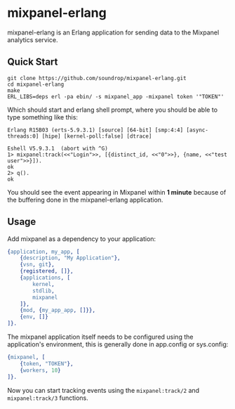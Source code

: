 mixpanel-erlang
===============
mixpanel-erlang is an Erlang application for sending data to the Mixpanel analytics service.


Quick Start
-----------

```shell
git clone https://github.com/soundrop/mixpanel-erlang.git
cd mixpanel-erlang
make
ERL_LIBS=deps erl -pa ebin/ -s mixpanel_app -mixpanel token '"TOKEN"'
```

Which should start and erlang shell prompt, where you should be able to type something like this:

```shell
Erlang R15B03 (erts-5.9.3.1) [source] [64-bit] [smp:4:4] [async-threads:0] [hipe] [kernel-poll:false] [dtrace]

Eshell V5.9.3.1  (abort with ^G)
1> mixpanel:track(<<"Login">>, [{distinct_id, <<"0">>}, {name, <<"test user">>}]).
ok
2> q().
ok
```

You should see the event appearing in Mixpanel within **1 minute** because of the buffering done in the mixpanel-erlang application.

Usage
-----

Add mixpanel as a dependency to your application:

```erlang
{application, my_app, [
	{description, "My Application"},
	{vsn, git},
	{registered, []},
	{applications, [
		kernel,
		stdlib,
		mixpanel
	]},
	{mod, {my_app_app, []}},
	{env, []}
]}.
```

The mixpanel application itself needs to be configured using the application's environment, this is
generally done in app.config or sys.config:

```erlang
{mixpanel, [
    {token, "TOKEN"},
    {workers, 10}
]}.
 ```

Now you can start tracking events using the ```mixpanel:track/2``` and ```mixpanel:track/3``` functions.
